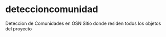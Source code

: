 # deteccioncomunidad
Deteccion de Comunidades en OSN
Sitio donde residen todos los objetos del proyecto
